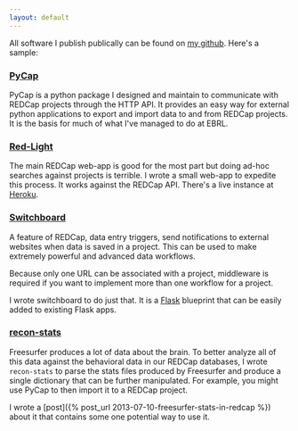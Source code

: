 ```yaml
---
layout: default
---
```


All software I publish publically can be found on [my github](https://github.com/sburns). Here's a sample:

### [PyCap](http://sburns.github.io/PyCap)

PyCap is a python package I designed and maintain to communicate with REDCap projects through the HTTP API. It provides an easy way for external python applications to export and import data to and from REDCap projects. It is the basis for much of what I've managed to do at EBRL.

### [Red-Light](http://github.com/sburns/red-light)

The main REDCap web-app is good for the most part but doing ad-hoc searches against projects is terrible. I wrote a small web-app to expedite this process. It works against the REDCap API. There's a live instance at [Heroku](https://red-light.herokuapp.com).

### [Switchboard](https://github.com/sburns/switchboard)

A feature of REDCap, data entry triggers, send notifications to external websites when data is saved in a project. This can be used to make extremely powerful and advanced data workflows.

Because only one URL can be associated with a project, middleware is required if you want to implement more than one workflow for a project.

I wrote switchboard to do just that. It is a [Flask](http://flask.pocoo.org) blueprint that can be easily added to existing Flask apps.

### [recon-stats](https://github.com/sburns/recon-stats)

Freesurfer produces a lot of data about the brain. To better analyze all of this data against the behavioral data in our REDCap databases, I wrote `recon-stats` to parse the stats files produced by Freesurfer and produce a single dictionary that can be further manipulated. For example, you might use PyCap to then import it to a REDCap project.

I wrote a [post]({% post_url 2013-07-10-freesurfer-stats-in-redcap %}) about it that contains some one potential way to use it.
